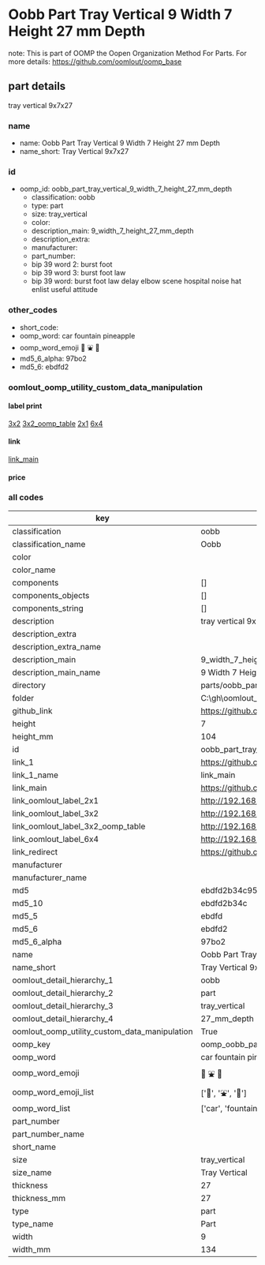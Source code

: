 # Oobb Part Tray Vertical 9 Width 7 Height 27 mm Depth  

note: This is part of OOMP the Oopen Organization Method For Parts. For more details: https://github.com/oomlout/oomp_base

##  part details
  



tray vertical 9x7x27



### name
* name: Oobb Part Tray Vertical 9 Width 7 Height 27 mm Depth
* name_short: Tray Vertical 9x7x27 
### id
* oomp_id: oobb_part_tray_vertical_9_width_7_height_27_mm_depth
  * classification: oobb
  * type: part
  * size: tray_vertical
  * color: 
  * description_main: 9_width_7_height_27_mm_depth
  * description_extra: 
  * manufacturer: 
  * part_number: 
  * bip 39 word 2: burst foot
  * bip 39 word 3: burst foot law
  * bip 39 word: burst foot law delay elbow scene hospital noise hat enlist useful attitude

### other_codes
* short_code: 
* oomp_word: car fountain pineapple
* oomp_word_emoji :car: :fountain: :pineapple:
* md5_6_alpha: 97bo2
* md5_6: ebdfd2






### oomlout_oomp_utility_custom_data_manipulation
#### label print
[3x2](http://192.168.1.245:1112/?label=oomp%2097bo2)
[3x2_oomp_table](http://192.168.1.108:1112/?label=oomp%2097bo2)
[2x1](http://192.168.1.242:1112/?label=oomp%2097bo2)
[6x4](http://192.168.1.55:1112/?label=oomp%2097bo2)    

#### link

[link_main](https://github.com/oomlout/oomlout_oobb_version_4_generated_parts/tree/main/navigation_oomp/oobb/part/tray_vertical/9_width_7_height_27_mm_depth/part)                              

#### price







### all codes 
| key | value |  
| --- | --- |  
| classification | oobb |  
| classification_name | Oobb |  
| color |  |  
| color_name |  |  
| components | [] |  
| components_objects | [] |  
| components_string | [] |  
| description | tray vertical 9x7x27 |  
| description_extra |  |  
| description_extra_name |  |  
| description_main | 9_width_7_height_27_mm_depth |  
| description_main_name | 9 Width 7 Height 27 mm Depth |  
| directory | parts/oobb_part_tray_vertical_9_width_7_height_27_mm_depth |  
| folder | C:\gh\oomlout_oobb_version_4_generated_parts\parts\oobb_part_tray_vertical_9_width_7_height_27_mm_depth |  
| github_link | https://github.com/oomlout/oomlout_oomp_part_src/tree/main/parts/oobb_part_tray_vertical_9_width_7_height_27_mm_depth |  
| height | 7 |  
| height_mm | 104 |  
| id | oobb_part_tray_vertical_9_width_7_height_27_mm_depth |  
| link_1 | https://github.com/oomlout/oomlout_oobb_version_4_generated_parts/tree/main/navigation_oomp/oobb/part/tray_vertical/9_width_7_height_27_mm_depth/part |  
| link_1_name | link_main |  
| link_main | https://github.com/oomlout/oomlout_oobb_version_4_generated_parts/tree/main/navigation_oomp/oobb/part/tray_vertical/9_width_7_height_27_mm_depth/part |  
| link_oomlout_label_2x1 | http://192.168.1.242:1112/?label=oomp%2097bo2 |  
| link_oomlout_label_3x2 | http://192.168.1.245:1112/?label=oomp%2097bo2 |  
| link_oomlout_label_3x2_oomp_table | http://192.168.1.108:1112/?label=oomp%2097bo2 |  
| link_oomlout_label_6x4 | http://192.168.1.55:1112/?label=oomp%2097bo2 |  
| link_redirect | https://github.com/oomlout/oomlout_oobb_version_4_generated_parts/tree/main/parts/oobb_tray_vertical_09_07_27 |  
| manufacturer |  |  
| manufacturer_name |  |  
| md5 | ebdfd2b34c95cdbf0223939efbd6b8f6 |  
| md5_10 | ebdfd2b34c |  
| md5_5 | ebdfd |  
| md5_6 | ebdfd2 |  
| md5_6_alpha | 97bo2 |  
| name | Oobb Part Tray Vertical 9 Width 7 Height 27 mm Depth |  
| name_short | Tray Vertical 9x7x27  |  
| oomlout_detail_hierarchy_1 | oobb |  
| oomlout_detail_hierarchy_2 | part |  
| oomlout_detail_hierarchy_3 | tray_vertical |  
| oomlout_detail_hierarchy_4 | 27_mm_depth |  
| oomlout_oomp_utility_custom_data_manipulation | True |  
| oomp_key | oomp_oobb_part_tray_vertical_9_width_7_height_27_mm_depth |  
| oomp_word | car fountain pineapple |  
| oomp_word_emoji | :car: :fountain: :pineapple: |  
| oomp_word_emoji_list | [':car:', ':fountain:', ':pineapple:'] |  
| oomp_word_list | ['car', 'fountain', 'pineapple'] |  
| part_number |  |  
| part_number_name |  |  
| short_name |  |  
| size | tray_vertical |  
| size_name | Tray Vertical |  
| thickness | 27 |  
| thickness_mm | 27 |  
| type | part |  
| type_name | Part |  
| width | 9 |  
| width_mm | 134 |  
